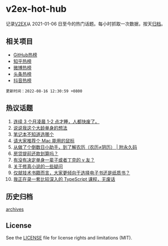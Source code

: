 # v2ex-hot-hub

 记录[V2EX](https://www.v2ex.com/)从 2021-01-06 日至今的热门话题。每小时抓取一次数据，按天[归档](archives)。
 
 ## 相关项目

- [GitHub热榜](https://github.com/snaildev/github-hot-hub)
- [知乎热榜](https://github.com/snaildev/zhihu-hot-hub)
- [微博热榜](https://github.com/snaildev/weibo-hot-hub)
- [头条热榜](https://github.com/snaildev/toutiao-hot-hub)
- [抖音热榜](https://github.com/snaildev/douyin-hot-hub)


 `更新时间：2022-08-16 12:30:59 +0800`

## 热议话题

1. [连续 3 个月凌晨 1-2 点才睡，人都快废了。](https://www.v2ex.com/t/873063)
1. [说说我这个大龄单身的想法](https://www.v2ex.com/t/873012)
1. [笔记本不知道选哪个](https://www.v2ex.com/t/872965)
1. [请大家推荐个 Mac 能用的鼠标](https://www.v2ex.com/t/872974)
1. [从做了个倒数日小助手，到了解农历（农历≠阴历） | 附永久码](https://www.v2ex.com/t/873011)
1. [房贷提前还款划算吗？](https://www.v2ex.com/t/873039)
1. [有没有决定单身一辈子或者丁克的 v 友？](https://www.v2ex.com/t/873126)
1. [关于修真小说的一些疑问](https://www.v2ex.com/t/872945)
1. [仅就技术书籍而言，大家更倾向于选择电子书还是纸质书？](https://www.v2ex.com/t/872963)
1. [我正在录一套比较深入的 TypeScript 课程，无废话](https://www.v2ex.com/t/872979)

## 历史归档

[archives](archives)

## License

See the [LICENSE](LICENSE) file for license rights and limitations (MIT).
